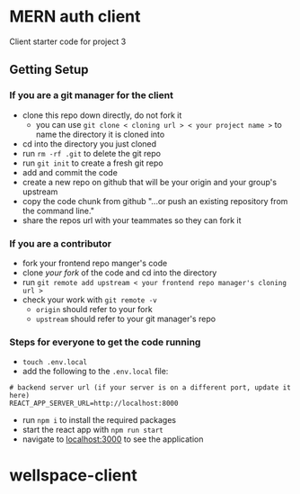 # MERN auth client

Client starter code for project 3

## Getting Setup

### If you are a git manager for the client

* clone this repo down directly, do not fork it
	* you can use `git clone < cloning url > < your project name >` to name the directory it is cloned into
* cd into the directory you just cloned
* run `rm -rf .git` to delete the git repo
* run `git init` to create a fresh git repo
* add and commit the code
* create a new repo on github that will be your origin and your group's upstream
* copy the code chunk from github "...or push an existing repository from the command line." 
* share the repos url with your teammates so they can fork it 

### If you are a contributor

* fork your frontend repo manger's code
* clone _your fork_ of the code and cd into the directory
* run `git remote add upstream < your frontend repo manager's cloning url >`
* check your work with `git remote -v`
	* `origin` should refer to your fork 
	* `upstream` should refer to your git manager's repo

### Steps for everyone to get the code running

* `touch .env.local`
* add the following to the `.env.local` file:
```
# backend server url (if your server is on a different port, update it here)
REACT_APP_SERVER_URL=http://localhost:8000
```
* run `npm i` to install the required packages
* start the react app with `npm run start`
* navigate to [localhost:3000](http://localhost:3000) to see the application
# wellspace-client
